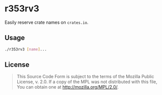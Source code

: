 # r353rv3

Easily reserve crate names on `crates.io`.


## Usage

```bash
./r353rv3 [name]...
```


## License

> This Source Code Form is subject to the terms of the Mozilla Public License, v. 2.0. If a copy of the MPL was not distributed with this file, You can obtain one at <http://mozilla.org/MPL/2.0/>.

